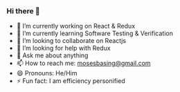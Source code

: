 ### Hi there 👋


- 🔭 I’m currently working on React & Redux
- 🌱 I’m currently learning Software Testing & Verification
- 👯 I’m looking to collaborate on Reactjs
- 🤔 I’m looking for help with Redux
- 💬 Ask me about anything
- 📫 How to reach me: mosesbasing@gmail.com
- 😄 Pronouns: He/Him
- ⚡ Fun fact: I am efficiency personified 


